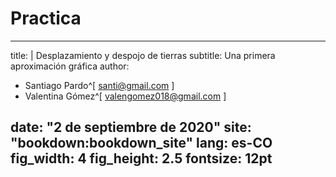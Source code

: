 
# Practica
---
title: |
        Desplazamiento y despojo de tierras
subtitle: Una primera aproximación gráfica 
author: 
- Santiago Pardo^[ [santi@gmail.com](santi@gmail.com) ]
- Valentina Gómez^[ [valengomez018@gmail.com](valengomez018@gmail.com) ]

date: "2 de septiembre de 2020"
site: "bookdown:bookdown_site"
lang: es-CO
fig_width: 4
fig_height: 2.5
fontsize: 12pt
---
